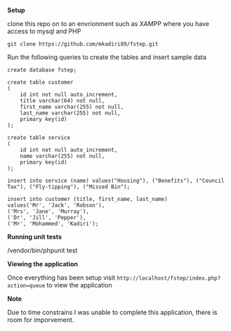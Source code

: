 **Setup**

clone this repo on to an envrionment such as XAMPP where you have access to mysql and PHP

`git clone https://github.com/mkadiri89/fstep.git`

Run the following queries to create the tables and insert sample data

```
create database fstep;

create table customer
(
	id int not null auto_increment,
	title varchar(64) not null,
	first_name varchar(255) not null,
	last_name varchar(255) not null,
	primary key(id)
);

create table service
(
	id int not null auto_increment,
	name varchar(255) not null,
	primary key(id)
);

insert into service (name) values("Housing"), ("Benefits"), ("Council Tax"), ("Fly-tipping"), ("Missed Bin");

insert into customer (title, first_name, last_name) 
values('Mr', 'Jack', 'Robson'),
('Mrs', 'Jane', 'Murray'),
('Dr', 'Jill', 'Pepper'),
('Mr', 'Mohammed', 'Kadiri');
```

**Running unit tests**

/vendor/bin/phpunit test

**Viewing the application**

Once everything has been setup visit `http://localhost/fstep/index.php?action=queue` to view the application

**Note**

Due to time constrains I was unable to complete this application, there is room for imporvement.
